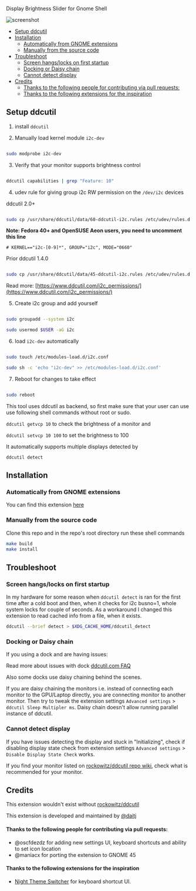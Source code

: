 Display Brightness Slider for Gnome Shell

![screenshot](screenshot.jpg)

- [Setup ddcutil](#setup-ddcutil)
- [Installation](#installation)
  - [Automatically from GNOME extensions](#automatically-from-gnome-extensions)
  - [Manually from the source code](#manually-from-the-source-code)
- [Troubleshoot](#troubleshoot)
  - [Screen hangs/locks on first startup](#screen-hangslocks-on-first-startup)
  - [Docking or Daisy chain](#docking-or-daisy-chain)
  - [Cannot detect display](#cannot-detect-display)
- [Credits](#credits)
    - [Thanks to the following people for contributing via pull requests:](#thanks-to-the-following-people-for-contributing-via-pull-requests)
    - [Thanks to the following extensions for the inspiration](#thanks-to-the-following-extensions-for-the-inspiration)
## Setup ddcutil

1. install `ddcutil`

2. Manually load kernel module `i2c-dev`

```sh

sudo modprobe i2c-dev

```

3. Verify that your monitor supports brightness control

```sh

ddcutil capabilities | grep "Feature: 10"

```

4. udev rule for giving group i2c RW permission on the `/dev/i2c` devices

ddcutil 2.0+
```sh

sudo cp /usr/share/ddcutil/data/60-ddcutil-i2c.rules /etc/udev/rules.d

```
**Note: Fedora 40+ and OpenSUSE Aeon users, you need to uncomment this line**
```
# KERNEL=="i2c-[0-9]*", GROUP="i2c", MODE="0660"
```

Prior ddcutil 1.4.0
```sh

sudo cp /usr/share/ddcutil/data/45-ddcutil-i2c.rules /etc/udev/rules.d

```

Read more: [https://www.ddcutil.com/i2c_permissions/](https://www.ddcutil.com/i2c_permissions/)


5. Create i2c group and add yourself

```sh

sudo groupadd --system i2c

sudo usermod $USER -aG i2c

```

6. load `i2c-dev` automatically

```sh

sudo touch /etc/modules-load.d/i2c.conf

sudo sh -c 'echo "i2c-dev" >> /etc/modules-load.d/i2c.conf'

```

7. Reboot for changes to take effect

```sh

sudo reboot

```

This tool uses ddcutil as backend, so first make sure that your user can use use following shell commands without root or sudo.

`ddcutil getvcp 10` to check the brightness of a monitor and

`ddcutil setvcp 10 100` to set the brightness to 100

It automatically supports multiple displays detected by

`ddcutil detect`


## Installation

### Automatically from GNOME extensions
You can find this extension [here](https://extensions.gnome.org/extension/2645/brightness-control-using-ddcutil/)

### Manually from the source code
Clone this repo and in the repo's root directory run these shell commands

```sh
make build
make install
```

## Troubleshoot

### Screen hangs/locks on first startup
In my hardware for some reason when `ddcutil detect` is ran for the first time after a cold boot and then, when it checks for i2c busno=1, whole system locks for couple of seconds.
As a workaround I changed this extension to read cached info from a file, when it exists.

```sh
ddcutil --brief detect > $XDG_CACHE_HOME/ddcutil_detect
```
### Docking or Daisy chain

If you using a dock and are having issues:

Read more about issues with dock [ddcutil.com FAQ](https://www.ddcutil.com/faq/#docking)

Also some docks use daisy chaining behind the scenes.

If you are daisy chaining the monitors i.e. instead of connecting each monitor to the GPU/Laptop directly, you are connecting monitor to another monitor. Then try to tweak the extension settings `Advanced settings` > `ddcutil Sleep Multipler ms`. Daisy chain doesn't allow running parallel instance of ddcutil.


### Cannot detect display

If you have issues detecting the display and stuck in "Initializing", check if disabling display state check from extension settings `Advanced settings` > `Disable Display State Check` works.

If you find your monitor listed on [rockowitz/ddcutil repo wiki](https://github.com/rockowitz/ddcutil/wiki/Notes-on-Specific-Monitors), check what is recommended for your monitor.

## Credits

This extension wouldn't exist without [rockowitz/ddcutil](https://github.com/rockowitz/ddcutil)

This extension is developed and maintained by [@daitj](https://github.com/daitj)

#### Thanks to the following people for contributing via pull requests:
- @oscfdezdz for adding new settings UI, keyboard shortcuts and ability to set icon location
- @maniacx for porting the extension to GNOME 45
#### Thanks to the following extensions for the inspiration
- [Night Theme Switcher](https://extensions.gnome.org/extension/2236/night-theme-switcher/) for keyboard shortcut UI.
